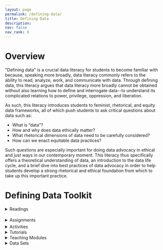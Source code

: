 ```yaml
---
layout: page
permalink: /defining-data/
title: Defining Data
description: 
nav: false
nav_rank: 8
---
```


# Overview

"Defining data" is a crucial data literacy for students to become familiar with because, speaking more broadly, data literacy commonly refers to the ability to read, analyze, work, and communicate with data. Through defining data, this literacy argues that data literacy more broadly cannot be obtained without also learning how to define and interrogate data--to understand its complicated relations to power, privilege, oppression, and liberation. 

As such, this literacy introduces students to feminist, rhetorical, and equity data frameworks, all of which push students to ask critical questions about data such as: 
- What is “data”?
- How and why does data ethically matter?
- What rhetorical dimensions of data need to be carefully considered?
- How can we enact equitable data practices?

Such questions are especially important for doing data advocacy in ethical and just ways in our contemporary moment. This literacy thus specifically offers a theoretical understanding of data, an introduction to the data life cycle, and a brief dive into best practices of data advocacy in order to help students develop a strong rhetorical and ethical foundation from which to take up this important practice. 

# Defining Data Toolkit

<details>
<summary>Readings</summary>

{% assign cards = site.cards | where: "group", "Reading" | where: "topic", "Defining Data" | sort: "last_name" %}

{% for card in cards %}

<p>
    <div class="card {% if card.inline == false %}hoverable{% endif %}">
        <div class="row no-gutters">
            <div class="team col-sm-8 col-md-9">
                <div class="card-body">
                    {% if card.inline == false %}<a href="{{ card.url | relative_url }}">{% endif %}
                    <h5 class="card-title">{{ card.profile.name }}</h5>
                    <p class="card-text">
                        {{ card.teaser }}
                    </p>
                    {% if card.inline == false %}</a>{% endif %}
                    <p class="card-text">
                        <br><small class="test-muted"><i class="fas fa-list"></i> Type: {{ card.profile.group | replace: '<br />', ', ' }} ; Literacy: {{ card.profile.literacy | replace: '<br />', ', ' }}</small>
                    </p>
                </div>
            </div>
        </div>
    </div>
</p>

{% endfor %}

<br></details>

<div style="height:5px;font-size:1px;">&nbsp;</div>

<details>
<summary>Assignments</summary>
<br>
Internal text here
</details>

<div style="height:5px;font-size:1px;">&nbsp;</div>

<details>
<summary>Activities</summary>
<br>
Internal text here
</details>

<div style="height:1px;font-size:1px;">&nbsp;</div>

<details>
<summary>Tutorials</summary>
<br>
Internal text here
</details>

<div style="height:1px;font-size:1px;">&nbsp;</div>

<details>
<summary>Teaching Modules</summary>
<br>
Internal text here
</details>

<div style="height:1px;font-size:1px;">&nbsp;</div>

<details>
<summary>Data Sets</summary>
<br>
Internal text here
</details>
